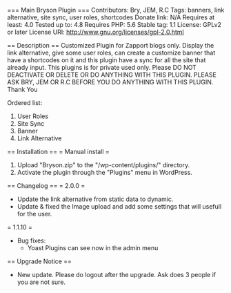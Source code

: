 === Main Bryson Plugin ===
Contributors: Bry, JEM, R.C
Tags: banners, link alternative, site sync, user roles, shortcodes
Donate link: N/A
Requires at least: 4.0
Tested up to: 4.8
Requires PHP: 5.6
Stable tag: 1.1
License: GPLv2 or later
License URI: http://www.gnu.org/licenses/gpl-2.0.html

== Description ==
Customized Plugin for Zapport blogs only. Display the link alternative, give some user roles, can create a customize banner that have a shortcodes on it and this plugin have a sync for all the site that already input. This plugins is for private used only. Please DO NOT DEACTIVATE OR DELETE OR DO ANYTHING WITH THIS PLUGIN. PLEASE ASK BRY, JEM OR R.C BEFORE YOU DO ANYTHING WITH THIS PLUGIN. Thank You


Ordered list:
1. User Roles
2. Site Sync
3. Banner
4. Link Alternative

== Installation ==
= Manual install =
1. Upload \"Bryson.zip\" to the \"/wp-content/plugins/\" directory.
2. Activate the plugin through the \"Plugins\" menu in WordPress.


== Changelog ==
= 2.0.0 =
* Update the link alternative from static data to dynamic.
* Update & fixed the Image upload and add some settings that will usefull for the user.


= 1.1.10 =
* Bug fixes:
	* Yoast Plugins can see now in the admin menu

== Upgrade Notice ==

* New update. Please do logout after the upgrade.
Ask does 3 people if you are not sure.	